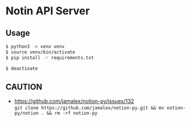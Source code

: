 # Notin API Server

## Usage

```sh
$ python3 -m venv venv
$ source venv/bin/activate
$ pip install -r requirements.txt

$ deactivate
```

## CAUTION

* https://github.com/jamalex/notion-py/issues/132  
    `git clone https://github.com/jamalex/notion-py.git && mv notion-py/notion . && rm -rf notion-py`